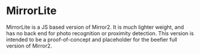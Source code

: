 <h1>MirrorLite</h1>
MirrorLite is a JS based version of Mirror2. It is much lighter weight, and has no back end for photo recognition or proximity detection.
This version is intended to be a proof-of-concept and placeholder for the beefier full version of Mirror2.
